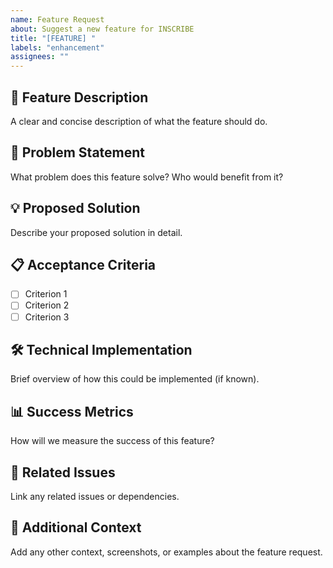 ```yaml
---
name: Feature Request
about: Suggest a new feature for INSCRIBE
title: "[FEATURE] "
labels: "enhancement"
assignees: ""
---
```


## 🚀 Feature Description

A clear and concise description of what the feature should do.

## 🎯 Problem Statement

What problem does this feature solve? Who would benefit from it?

## 💡 Proposed Solution

Describe your proposed solution in detail.

## 📋 Acceptance Criteria

- [ ] Criterion 1
- [ ] Criterion 2
- [ ] Criterion 3

## 🛠 Technical Implementation

Brief overview of how this could be implemented (if known).

## 📊 Success Metrics

How will we measure the success of this feature?

## 🔗 Related Issues

Link any related issues or dependencies.

## 📝 Additional Context

Add any other context, screenshots, or examples about the feature request.
